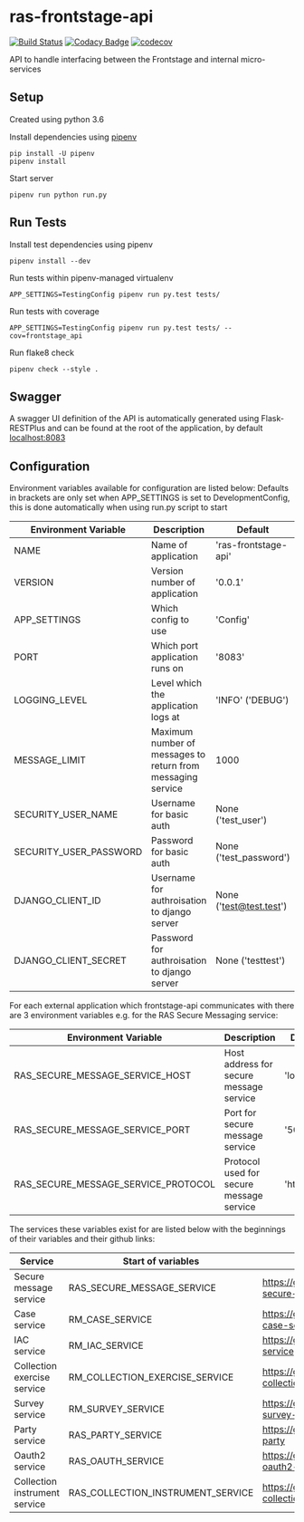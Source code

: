 # ras-frontstage-api
[![Build Status](https://travis-ci.org/ONSdigital/ras-frontstage-api.svg?branch=master)](https://travis-ci.org/ONSdigital/ras-frontstage-api)
[![Codacy Badge](https://api.codacy.com/project/badge/Grade/138de7ebc3d246a6bddabec6f9209c8a)](https://www.codacy.com/app/ONSDigital/ras-frontstage-api)
[![codecov](https://codecov.io/gh/ONSdigital/ras-frontstage-api/branch/master/graph/badge.svg)](https://codecov.io/gh/ONSdigital/ras-frontstage-api)

API to handle interfacing between the Frontstage and internal micro-services

## Setup
Created using python 3.6

Install dependencies using [pipenv](https://docs.pipenv.org/index.html)
```
pip install -U pipenv
pipenv install
```

Start server
```
pipenv run python run.py
```

## Run Tests

Install test dependencies using pipenv
```
pipenv install --dev
```

Run tests within pipenv-managed virtualenv
```
APP_SETTINGS=TestingConfig pipenv run py.test tests/
```

Run tests with coverage
```
APP_SETTINGS=TestingConfig pipenv run py.test tests/ --cov=frontstage_api
```

Run flake8 check
```
pipenv check --style .
```

## Swagger
A swagger UI definition of the API is automatically generated using Flask-RESTPlus and can be found at the root of the application, by default [localhost:8083]('http://localhost:8083')

## Configuration

Environment variables available for configuration are listed below:
Defaults in brackets are only set when APP_SETTINGS is set to DevelopmentConfig, this is done automatically when using run.py script to start

| Environment Variable            | Description                                     | Default
|---------------------------------|-------------------------------------------------|-------------------------------
| NAME                            | Name of application                             | 'ras-frontstage-api'
| VERSION                         | Version number of application                   | '0.0.1'
| APP_SETTINGS                    | Which config to use                             | 'Config'
| PORT                            | Which port application runs on                  | '8083'
| LOGGING_LEVEL                   | Level which the application logs at             | 'INFO' ('DEBUG')
| MESSAGE_LIMIT                   | Maximum number of messages to return from messaging service | 1000
| SECURITY_USER_NAME              | Username for basic auth                         | None ('test_user')
| SECURITY_USER_PASSWORD          | Password for basic auth                         | None ('test_password')
| DJANGO_CLIENT_ID                | Username for authroisation to django server     | None ('test@test.test')
| DJANGO_CLIENT_SECRET            | Password for authroisation to django server     | None ('testtest')

For each external application which frontstage-api communicates with there are 3 environment variables e.g. for the RAS Secure Messaging service:

| Environment Variable                | Description                              | Default
|-------------------------------------|------------------------------------------|-------------------------------
| RAS_SECURE_MESSAGE_SERVICE_HOST     | Host address for secure message service  | 'localhost'
| RAS_SECURE_MESSAGE_SERVICE_PORT     | Port for secure message service          | '5050'
| RAS_SECURE_MESSAGE_SERVICE_PROTOCOL | Protocol used for secure message service | 'http'

The services these variables exist for are listed below with the beginnings of their variables and their github links:

| Service                         | Start of variables          | Github
|---------------------------------|-----------------------------|-----------------------------
| Secure message service          | RAS_SECURE_MESSAGE_SERVICE  | https://github.com/ONSdigital/ras-secure-message
| Case service                    | RM_CASE_SERVICE             | https://github.com/ONSdigital/rm-case-service
| IAC service                     | RM_IAC_SERVICE              | https://github.com/ONSdigital/iac-service
| Collection exercise service     | RM_COLLECTION_EXERCISE_SERVICE      | https://github.com/ONSdigital/rm-collection-exercise-service
| Survey service                  | RM_SURVEY_SERVICE           | https://github.com/ONSdigital/rm-survey-service
| Party service                   | RAS_PARTY_SERVICE           | https://github.com/ONSdigital/ras-party
| Oauth2 service                  | RAS_OAUTH_SERVICE           | https://github.com/ONSdigital/django-oauth2-test
| Collection instrument service   | RAS_COLLECTION_INSTRUMENT_SERVICE | https://github.com/ONSdigital/ras-collection-instrument
